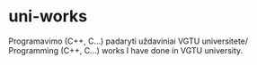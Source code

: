 # uni-works
Programavimo (C++, C...) padaryti uždaviniai VGTU universitete/
Programming (C++, C...) works I have done in VGTU university.
